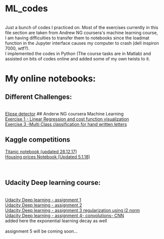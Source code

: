 # ML_codes
<br>
Just a bunch of codes I practiced on.
Most of the exercises currently in this file section  are taken from Andrew NG coursera's machine learning course, I am having difficulties to transfer them to notebooks since the loadmat function in the Jupyter interface causes my computer to crash (dell inspiron 7000, wtf?).
<br>
I implemented the codes in Python (The course tasks are in Matlab) and assisted on bits of codes online and added some of my own twists to it.


# My online notebooks:
## Different Challenges:
<br>
<a href="http://nbviewer.jupyter.org/gist/Z30G0D/ac0fe3f4ecba5a604841f57c0b04498f"> Elipse detector</a>
## Anderw NG coursera Machine Learning
<br>
<a href="http://nbviewer.jupyter.org/gist/Z30G0D/91181130c7f238ae901fa92abcd84007">Exercise 1 - Linear Regression and cost function visualization</a>
<br>
<a href="http://nbviewer.jupyter.org/gist/Z30G0D/b19edf0152890d637635d124f8504998">Exercise 3 -Multi Class classification for hand written letters</a> 


## Kaggle competitions
<a href="http://nbviewer.jupyter.org/gist/Z30G0D/62196e42a52fb43902a0961f0686a251">Titanic notebook (updated 28.12.17)</a> 
<br>
<a href="http://nbviewer.jupyter.org/gist/Z30G0D/46acd6dd022a653e7ce7c65466e9d959">Housing prices Notebook (Updated 5.1.18)</a>
<br>
<br>
<br>
## Udacity Deep learning course:
<br>
<a href="http://nbviewer.jupyter.org/gist/Z30G0D/c9eb86824dc0de6adb6e1d2ca27dd266">  Udacity Deep learning - assignment 1</a>
<br>
<a href="http://nbviewer.jupyter.org/gist/Z30G0D/9deeac0b6243909feb860d01b3ab83ff"> Udacity Deep learning - assignment 2</a>
<br>
<a href="http://nbviewer.jupyter.org/gist/Z30G0D/93932d7197c523f4381532f143ce3456"> Udacity Deep learning - assignment 3 regularization using l2 norm</a>
<br>
<a href="http://nbviewer.jupyter.org/gist/Z30G0D/cf1ba895ae41605438b266a4fed01125"> Udacity Deep learning - assignment 4- convolutions- CNN</a>
<br>
added here the exponential learning decay as well
<br>
<br>
assignment 5 will be coming soon...

